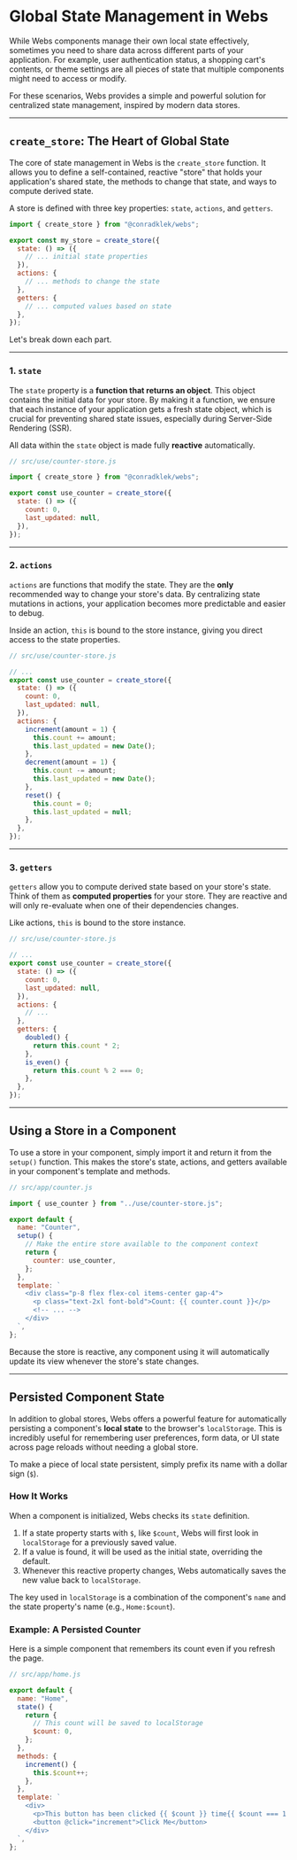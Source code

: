 # Global State Management in Webs

While Webs components manage their own local state effectively, sometimes you need to share data across different parts of your application. For example, user authentication status, a shopping cart's contents, or theme settings are all pieces of state that multiple components might need to access or modify.

For these scenarios, Webs provides a simple and powerful solution for centralized state management, inspired by modern data stores.

---

## `create_store`: The Heart of Global State

The core of state management in Webs is the `create_store` function. It allows you to define a self-contained, reactive "store" that holds your application's shared state, the methods to change that state, and ways to compute derived state.

A store is defined with three key properties: `state`, `actions`, and `getters`.

```javascript
import { create_store } from "@conradklek/webs";

export const my_store = create_store({
  state: () => ({
    // ... initial state properties
  }),
  actions: {
    // ... methods to change the state
  },
  getters: {
    // ... computed values based on state
  },
});
```

Let's break down each part.

---

### 1. `state`

The `state` property is a **function that returns an object**. This object contains the initial data for your store. By making it a function, we ensure that each instance of your application gets a fresh state object, which is crucial for preventing shared state issues, especially during Server-Side Rendering (SSR).

All data within the `state` object is made fully **reactive** automatically.

```javascript
// src/use/counter-store.js

import { create_store } from "@conradklek/webs";

export const use_counter = create_store({
  state: () => ({
    count: 0,
    last_updated: null,
  }),
});
```

---

### 2. `actions`

`actions` are functions that modify the state. They are the **only** recommended way to change your store's data. By centralizing state mutations in actions, your application becomes more predictable and easier to debug.

Inside an action, `this` is bound to the store instance, giving you direct access to the state properties.

```javascript
// src/use/counter-store.js

// ...
export const use_counter = create_store({
  state: () => ({
    count: 0,
    last_updated: null,
  }),
  actions: {
    increment(amount = 1) {
      this.count += amount;
      this.last_updated = new Date();
    },
    decrement(amount = 1) {
      this.count -= amount;
      this.last_updated = new Date();
    },
    reset() {
      this.count = 0;
      this.last_updated = null;
    },
  },
});
```

---

### 3. `getters`

`getters` allow you to compute derived state based on your store's state. Think of them as **computed properties** for your store. They are reactive and will only re-evaluate when one of their dependencies changes.

Like actions, `this` is bound to the store instance.

```javascript
// src/use/counter-store.js

// ...
export const use_counter = create_store({
  state: () => ({
    count: 0,
    last_updated: null,
  }),
  actions: {
    // ...
  },
  getters: {
    doubled() {
      return this.count * 2;
    },
    is_even() {
      return this.count % 2 === 0;
    },
  },
});
```

---

## Using a Store in a Component

To use a store in your component, simply import it and return it from the `setup()` function. This makes the store's state, actions, and getters available in your component's template and methods.

```javascript
// src/app/counter.js

import { use_counter } from "../use/counter-store.js";

export default {
  name: "Counter",
  setup() {
    // Make the entire store available to the component context
    return {
      counter: use_counter,
    };
  },
  template: `
    <div class="p-8 flex flex-col items-center gap-4">
      <p class="text-2xl font-bold">Count: {{ counter.count }}</p>
      <!-- ... -->
    </div>
  `,
};
```

Because the store is reactive, any component using it will automatically update its view whenever the store's state changes.

---

## Persisted Component State

In addition to global stores, Webs offers a powerful feature for automatically persisting a component's **local state** to the browser's `localStorage`. This is incredibly useful for remembering user preferences, form data, or UI state across page reloads without needing a global store.

To make a piece of local state persistent, simply prefix its name with a dollar sign (`$`).

### How It Works

When a component is initialized, Webs checks its `state` definition.

1.  If a state property starts with `$`, like `$count`, Webs will first look in `localStorage` for a previously saved value.
2.  If a value is found, it will be used as the initial state, overriding the default.
3.  Whenever this reactive property changes, Webs automatically saves the new value back to `localStorage`.

The key used in `localStorage` is a combination of the component's `name` and the state property's name (e.g., `Home:$count`).

### Example: A Persisted Counter

Here is a simple component that remembers its count even if you refresh the page.

```javascript
// src/app/home.js

export default {
  name: "Home",
  state() {
    return {
      // This count will be saved to localStorage
      $count: 0,
    };
  },
  methods: {
    increment() {
      this.$count++;
    },
  },
  template: `
    <div>
      <p>This button has been clicked {{ $count }} time{{ $count === 1 ? '' : 's' }}!</p>
      <button @click="increment">Click Me</button>
    </div>
  `,
};
```
